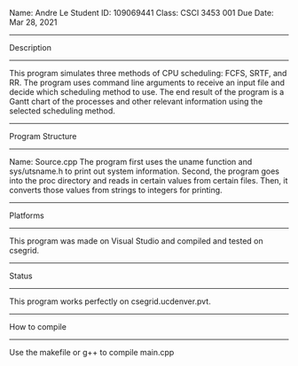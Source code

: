 Name: Andre Le
Student ID: 109069441
Class: CSCI 3453 001
Due Date: Mar 28, 2021

************************************************
Description
************************************************
This program simulates three methods of CPU 
scheduling: FCFS, SRTF, and RR. The program uses 
command line arguments to receive an input file
and decide which scheduling method to use. The end
result of the program is a Gantt chart of the 
processes and other relevant information using
the selected scheduling method.
************************************************
Program Structure
************************************************
Name: Source.cpp
    The program first uses the uname function and
    sys/utsname.h to print out system information.
    Second, the program goes into the proc directory
    and reads in certain values from certain files.
    Then, it converts those values from strings to
    integers for printing.

************************************************
Platforms
************************************************
This program was made on Visual Studio and
compiled and tested on csegrid.

************************************************
Status
************************************************
This program works perfectly on csegrid.ucdenver.pvt.

************************************************
How to compile
************************************************
Use the makefile or g++ to compile main.cpp
